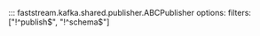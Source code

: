 

::: faststream.kafka.shared.publisher.ABCPublisher
    options:
      filters: ["!^publish$", "!^schema$"]

